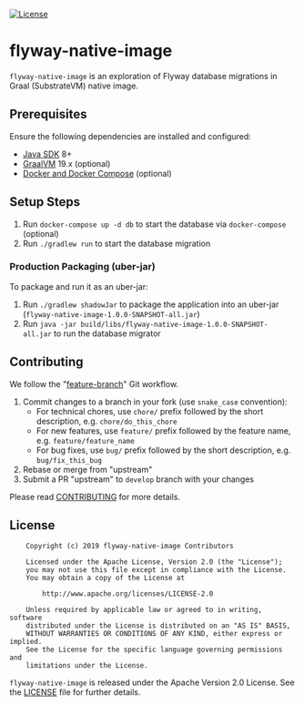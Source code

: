 [![License](https://img.shields.io/badge/license-Apache--2.0-brightgreen.svg)](LICENSE)

# flyway-native-image

`flyway-native-image` is an exploration of Flyway database migrations in Graal (SubstrateVM) native image.

## Prerequisites

Ensure the following dependencies are installed and configured:

  - [Java SDK] 8+
  - [GraalVM] 19.x (optional)
  - [Docker and Docker Compose] (optional)

## Setup Steps

  1. Run `docker-compose up -d db` to start the database via `docker-compose` (optional)
  1. Run `./gradlew run` to start the database migration

### Production Packaging (uber-jar)

To package and run it as an uber-jar:

  1. Run `./gradlew shadowJar` to package the application into an uber-jar (`flyway-native-image-1.0.0-SNAPSHOT-all.jar`)
  1. Run `java -jar build/libs/flyway-native-image-1.0.0-SNAPSHOT-all.jar` to run the database migrator
  
## Contributing

We follow the "[feature-branch]" Git workflow.

  1. Commit changes to a branch in your fork (use `snake_case` convention):
     - For technical chores, use `chore/` prefix followed by the short description, e.g. `chore/do_this_chore`
     - For new features, use `feature/` prefix followed by the feature name, e.g. `feature/feature_name`
     - For bug fixes, use `bug/` prefix followed by the short description, e.g. `bug/fix_this_bug`
  1. Rebase or merge from "upstream"
  1. Submit a PR "upstream" to `develop` branch with your changes

Please read [CONTRIBUTING] for more details.

## License

```
    Copyright (c) 2019 flyway-native-image Contributors

    Licensed under the Apache License, Version 2.0 (the "License");
    you may not use this file except in compliance with the License.
    You may obtain a copy of the License at

        http://www.apache.org/licenses/LICENSE-2.0

    Unless required by applicable law or agreed to in writing, software
    distributed under the License is distributed on an "AS IS" BASIS,
    WITHOUT WARRANTIES OR CONDITIONS OF ANY KIND, either express or implied.
    See the License for the specific language governing permissions and
    limitations under the License.
```

`flyway-native-image` is released under the Apache Version 2.0 License. See the [LICENSE] file for further details.

[CONTRIBUTING]: https://github.com/hhandoko/lyway-native-image/blob/master/CONTRIBUTING.md
[DOcker and Docker Compose]: https://docs.docker.com/compose/
[feature-branch]: http://nvie.com/posts/a-successful-git-branching-model/
[GraalVM]: https://www.graalvm.org/
[Java SDK]: https://adoptopenjdk.net/
[LICENSE]: https://github.com/hhandoko/flyway-native-image/blob/master/LICENSE
